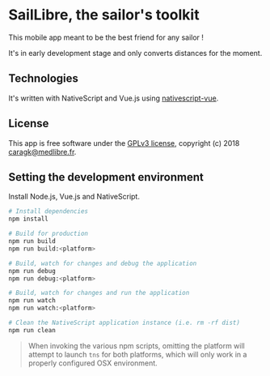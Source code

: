 # SailLibre, the sailor's toolkit

This mobile app meant to be the best friend for any sailor !

It's in early development stage and only converts distances for the moment.

## Technologies

It's written with NativeScript and Vue.js using [nativescript-vue](https://github.com/rigor789/nativescript-vue).

## License

This app is free software under the [GPLv3 license](https://www.gnu.org/licenses/gpl.html), copyright (c) 2018 <caragk@medlibre.fr>.

## Setting the development environment

Install Node.js, Vue.js and NativeScript.

``` bash
# Install dependencies
npm install

# Build for production
npm run build
npm run build:<platform>

# Build, watch for changes and debug the application
npm run debug
npm run debug:<platform>

# Build, watch for changes and run the application
npm run watch
npm run watch:<platform>

# Clean the NativeScript application instance (i.e. rm -rf dist)
npm run clean
```

> When invoking the various npm scripts, omitting the platform will attempt to launch `tns` for both platforms, which will only work in a properly configured OSX environment.
